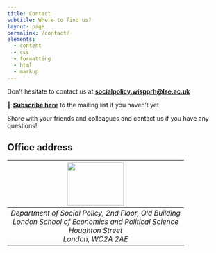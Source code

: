 ```yaml
---
title: Contact
subtitle: Where to find us?
layout: page
permalink: /contact/
elements:
  - content
  - css
  - formatting
  - html
  - markup  
---
```


<i class="fa fa-envelope"></i> Don't hesitate to contact us at **[socialpolicy.wispprh@lse.ac.uk](mailto:socialpolicy.wispprh@lse.ac.uk)**

🔔 **[Subscribe here]()** to the mailing list if you haven’t yet

Share with your friends and colleagues and contact us if you have any questions!


## Office address

| <img src="https://github.com/elasskenza/WISPPRH/main/assets/img/lse.png?raw=true" width="130" height="100">  |
|:---------------------------------------------------------------------------------------------------------:| 
|  _Department of Social Policy, 2nd Floor, Old Building <br />  London School of Economics and Political Science <br />  Houghton Street    <br /> London, WC2A 2AE_  |
